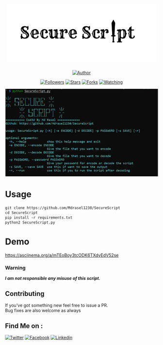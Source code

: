 <h1 align="center">
  <br>
  <a href="https://github.com/Mdrasel1230/SecureScript"><img src="https://github.com/Mdrasel1230/SecureScript/blob/main/Secure%20Script.png" alt="SecureScript"></a>
</h1>
<p align="center">
<a href="https://github.com/Mdrasel1230"><img title="Author" src="https://img.shields.io/badge/Author-Mdrasel1230-red.svg?style=for-the-badge&logo=github"></a>
</p>
<p align="center">
<a href="https://github.com/Mdrasel1230/followers"><img title="Followers" src="https://img.shields.io/github/followers/Mdrasel1230?color=blue&style=flat-square"></a>
<a href="https://github.com/Mdrasel1230/SecureScript/stargazers/"><img title="Stars" src="https://img.shields.io/github/stars/Mdrasel1230/SecureScript?color=red&style=flat-square"></a>
<a href="https://github.com/Mdrasel1230/SecureScript/network/members"><img title="Forks" src="https://img.shields.io/github/forks/Mdrasel1230/SecureScript?color=red&style=flat-square"></a>
<a href="https://github.com/Mdrasel1230/SecureScript/watchers"><img title="Watching" src="https://img.shields.io/github/watchers/Mdrasel1230/SecureScript?label=Watchers&color=blue&style=flat-square"></a>
</p>

![options](https://raw.githubusercontent.com/Mdrasel1230/SecureScript/main/options.png)

# Usage

```
git clone https://github.com/Mdrasel1230/SecureScript
cd SecureScript
pip install -r requirements.txt
python2 SecureScript.py
```

# Demo
https://asciinema.org/a/mTEoBoy3tcODK6TXdvEdV52se

### Warning
<b><i>I am not responsible any misuse of this script.</i></b>

## Contributing
If you've got something new feel free to issue a PR.</br>
Bug fixes are also welcome as always

## Find Me on :
[![Twitter](https://img.shields.io/twitter/follow/Mdrasel1230?style=social)](https://twitter.com/Mdrasel1230)
[![Facebook](https://img.shields.io/badge/Facebook-white?style=for-the-badge&logo=facebook)](https://facebook.com/InF3R10R)
[![Linkedin](https://img.shields.io/badge/rasel--bhuyan-blue?style=for-the-badge&logo=linkedin)](https://www.linkedin.com/in/rasel-bhuyan/)

